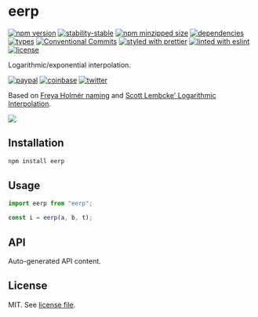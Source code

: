 # eerp

[![npm version](https://img.shields.io/npm/v/eerp)](https://www.npmjs.com/package/eerp)
[![stability-stable](https://img.shields.io/badge/stability-stable-green.svg)](https://www.npmjs.com/package/eerp)
[![npm minzipped size](https://img.shields.io/bundlephobia/minzip/eerp)](https://www.npmjs.com/package/eerp)
[![dependencies](https://img.shields.io/librariesio/release/npm/eerp)](https://github.com/dmnsgn/eerp/blob/main/package.json)
[![types](https://img.shields.io/npm/types/eerp)](https://github.com/microsoft/TypeScript)
[![Conventional Commits](https://img.shields.io/badge/Conventional%20Commits-1.0.0-fa6673.svg)](https://conventionalcommits.org)
[![styled with prettier](https://img.shields.io/badge/styled_with-Prettier-f8bc45.svg?logo=prettier)](https://github.com/prettier/prettier)
[![linted with eslint](https://img.shields.io/badge/linted_with-ES_Lint-4B32C3.svg?logo=eslint)](https://github.com/eslint/eslint)
[![license](https://img.shields.io/github/license/dmnsgn/eerp)](https://github.com/dmnsgn/eerp/blob/main/LICENSE.md)

Logarithmic/exponential interpolation.

[![paypal](https://img.shields.io/badge/donate-paypal-informational?logo=paypal)](https://paypal.me/dmnsgn)
[![coinbase](https://img.shields.io/badge/donate-coinbase-informational?logo=coinbase)](https://commerce.coinbase.com/checkout/56cbdf28-e323-48d8-9c98-7019e72c97f3)
[![twitter](https://img.shields.io/twitter/follow/dmnsgn?style=social)](https://twitter.com/dmnsgn)

Based on [Freya Holmér naming](https://twitter.com/FreyaHolmer/status/1068293398073929728) and [Scott Lembcke' Logarithmic Interpolation](https://www.gamedeveloper.com/programming/logarithmic-interpolation).

![](https://raw.githubusercontent.com/dmnsgn/eerp/main/screenshot.gif)

## Installation

```bash
npm install eerp
```

## Usage

```js
import eerp from "eerp";

const i = eerp(a, b, t);
```

## API

<!-- api-start -->

Auto-generated API content.

<!-- api-end -->

## License

MIT. See [license file](https://github.com/dmnsgn/eerp/blob/main/LICENSE.md).
